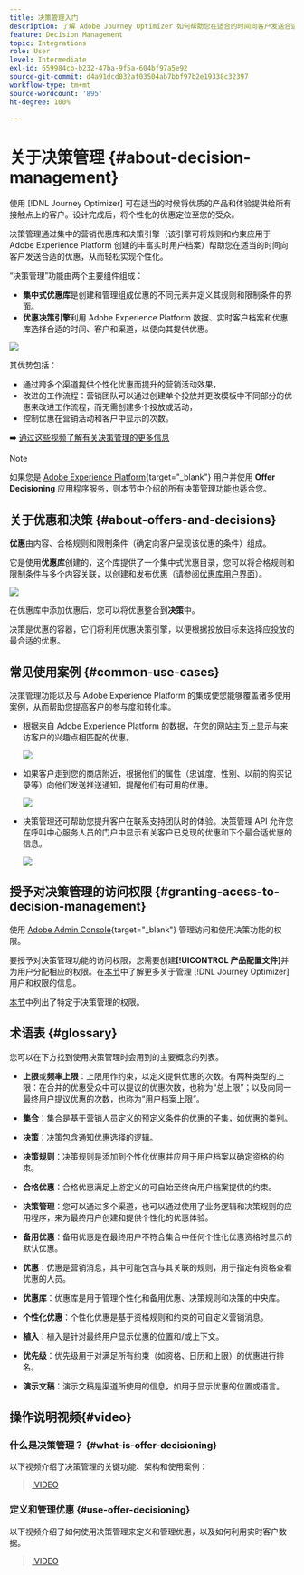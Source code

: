 ```yaml
---
title: 决策管理入门
description: 了解 Adobe Journey Optimizer 如何帮助您在适合的时间向客户发送合适的优惠
feature: Decision Management
topic: Integrations
role: User
level: Intermediate
exl-id: 659984cb-b232-47ba-9f5a-604bf97a5e92
source-git-commit: d4a91dcd032af03504ab7bbf97b2e19338c32397
workflow-type: tm+mt
source-wordcount: '895'
ht-degree: 100%

---
```


# 关于决策管理 {#about-decision-management}

使用 [!DNL Journey Optimizer] 可在适当的时候将优质的产品和体验提供给所有接触点上的客户。设计完成后，将个性化的优惠定位至您的受众。

决策管理通过集中的营销优惠库和决策引擎（该引擎可将规则和约束应用于 Adobe Experience Platform 创建的丰富实时用户档案）帮助您在适当的时间向客户发送合适的优惠，从而轻松实现个性化。

“决策管理”功能由两个主要组件组成：

* **集中式优惠库**&#x200B;是创建和管理组成优惠的不同元素并定义其规则和限制条件的界面。
* **优惠决策引擎**&#x200B;利用 Adobe Experience Platform 数据、实时客户档案和优惠库选择合适的时间、客户和渠道，以便向其提供优惠。

![](../assets/architecture.png)

其优势包括：

* 通过跨多个渠道提供个性化优惠而提升的营销活动效果，
* 改进的工作流程：营销团队可以通过创建单个投放并更改模板中不同部分的优惠来改进工作流程，而无需创建多个投放或活动，
* 控制优惠在营销活动和客户中显示的次数。

➡️ [通过这些视频了解有关决策管理的更多信息](#video)


>[!NOTE]
>
>如果您是 [Adobe Experience Platform](https://experienceleague.adobe.com/docs/experience-platform/landing/home.html?lang=zh-Hans){target="_blank"} 用户并使用 **Offer Decisioning** 应用程序服务，则本节中介绍的所有决策管理功能也适合您。

## 关于优惠和决策 {#about-offers-and-decisions}

**优惠**&#x200B;由内容、合格规则和限制条件（确定向客户呈现该优惠的条件）组成。

它是使用&#x200B;**优惠库**&#x200B;创建的，这个库提供了一个集中式优惠目录，您可以将合格规则和限制条件与多个内容关联，以创建和发布优惠（请参阅[优惠库用户界面](../get-started/user-interface.md)）。

![](../assets/offer_structure.png)

在优惠库中添加优惠后，您可以将优惠整合到&#x200B;**决策**&#x200B;中。

决策是优惠的容器，它们将利用优惠决策引擎，以便根据投放目标来选择应投放的最合适的优惠。

## 常见使用案例 {#common-use-cases}

决策管理功能以及与 Adobe Experience Platform 的集成使您能够覆盖诸多使用案例，从而帮助您提高客户的参与度和转化率。

* 根据来自 Adobe Experience Platform 的数据，在您的网站主页上显示与来访客户的兴趣点相匹配的优惠。

  ![](../assets/website.png)

* 如果客户走到您的商店附近，根据他们的属性（忠诚度、性别、以前的购买记录等）向他们发送推送通知，提醒他们有可用的优惠。

  ![](../assets/push_sample.png)

* 决策管理还可帮助您提升客户在联系支持团队时的体验。决策管理 API 允许您在呼叫中心服务人员的门户中显示有关客户已兑现的优惠和下个最合适优惠的信息。

  ![](../../assets/do-not-localize/call-center.png)

## 授予对决策管理的访问权限 {#granting-acess-to-decision-management}

使用 [Adobe Admin Console](https://helpx.adobe.com/cn/enterprise/managing/user-guide.html){target="_blank"} 管理访问和使用决策功能的权限。

要授予对决策管理功能的访问权限，您需要创建&#x200B;**[!UICONTROL 产品配置文件]**&#x200B;并为用户分配相应的权限。在[本节](../../administration/permissions.md)中了解更多关于管理 [!DNL Journey Optimizer] 用户和权限的信息。

[本节](../../administration/high-low-permissions.md#decisions-permissions)中列出了特定于决策管理的权限。

## 术语表 {#glossary}

您可以在下方找到使用决策管理时会用到的主要概念的列表。

* **上限**&#x200B;或&#x200B;**频率上限**：上限用作约束，以定义提供优惠的次数。有两种类型的上限：在合并的优惠受众中可以提议的优惠次数，也称为“总上限”；以及向同一最终用户提议优惠的次数，也称为“用户档案上限”。

* **集合**：集合是基于营销人员定义的预定义条件的优惠的子集，如优惠的类别。

* **决策**：决策包含通知优惠选择的逻辑。

* **决策规则**：决策规则是添加到个性化优惠并应用于用户档案以确定资格的约束。

* **合格优惠**：合格优惠满足上游定义的可自始至终向用户档案提供的约束。

* **决策管理**：您可以通过多个渠道，也可以通过使用了业务逻辑和决策规则的应用程序，来为最终用户创建和提供个性化的优惠体验。

* **备用优惠**：备用优惠是在最终用户不符合集合中任何个性化优惠资格时显示的默认优惠。

* **优惠**：优惠是营销消息，其中可能包含与其关联的规则，用于指定有资格查看优惠的人员。

* **优惠库**：优惠库是用于管理个性化和备用优惠、决策规则和决策的中央库。

* **个性化优惠**：个性化优惠是基于资格规则和约束的可自定义营销消息。

* **植入**：植入是针对最终用户显示优惠的位置和/或上下文。

* **优先级**：优先级用于对满足所有约束（如资格、日历和上限）的优惠进行排名。

* **演示文稿**：演示文稿是渠道所使用的信息，如用于显示优惠的位置或语言。

## 操作说明视频{#video}

### 什么是决策管理？ {#what-is-offer-decisioning}

以下视频介绍了决策管理的关键功能、架构和使用案例：

>[!VIDEO](https://video.tv.adobe.com/v/326961?quality=12&learn=on)

### 定义和管理优惠 {#use-offer-decisioning}

以下视频介绍了如何使用决策管理来定义和管理优惠，以及如何利用实时客户数据。

>[!VIDEO](https://video.tv.adobe.com/v/326841?quality=12&learn=on)


